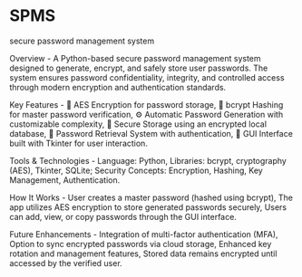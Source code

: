# SPMS
secure password management system

Overview -
A Python-based secure password management system designed to generate, encrypt, and safely store user passwords. The system ensures password confidentiality, integrity, and controlled access through modern encryption and authentication standards.


Key Features -
🔑 AES Encryption for password storage,
🧩 bcrypt Hashing for master password verification,
⚙️ Automatic Password Generation with customizable complexity,
💾 Secure Storage using an encrypted local database,
🧠 Password Retrieval System with authentication,
🧱 GUI Interface built with Tkinter for user interaction.


Tools & Technologies -
Language: Python,
Libraries: bcrypt, cryptography (AES), Tkinter, SQLite;
Security Concepts: Encryption, Hashing, Key Management, Authentication.


How It Works -
User creates a master password (hashed using bcrypt),
The app utilizes AES encryption to store generated passwords securely,
Users can add, view, or copy passwords through the GUI interface.


Future Enhancements - 
Integration of multi-factor authentication (MFA),
Option to sync encrypted passwords via cloud storage,
Enhanced key rotation and management features,
Stored data remains encrypted until accessed by the verified user.
